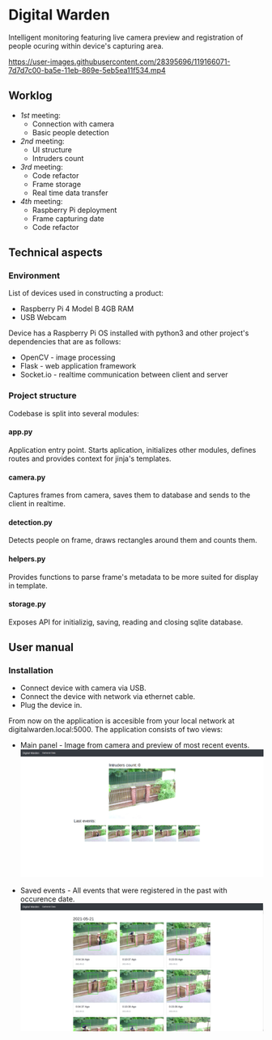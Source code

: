 # Digital Warden
Intelligent monitoring featuring live camera preview and registration of people ocuring within device's capturing area.

https://user-images.githubusercontent.com/28395696/119166071-7d7d7c00-ba5e-11eb-869e-5eb5ea11f534.mp4

## Worklog
  * *1st* meeting:
    * Connection with camera
    * Basic people detection
  * *2nd* meeting: 
    * UI structure
    * Intruders count
  * *3rd* meeting:
    * Code refactor
    * Frame storage
    * Real time data transfer
  * *4th* meeting:
    * Raspberry Pi deployment
    * Frame capturing date
    * Code refactor
## Technical aspects
### Environment
List of devices used in constructing a product:
  * Raspberry Pi 4 Model B 4GB RAM
  * USB Webcam

Device has a Raspberry Pi OS installed with python3 and other project's dependencies that are as follows:
  * OpenCV - image processing
  * Flask  - web application framework
  * Socket.io - realtime communication between client and server

### Project structure
Codebase is split into several modules:

#### app.py
Application entry point. Starts aplication, initializes other modules, defines routes and provides context for jinja's templates.

#### camera.py 
Captures frames from camera, saves them to database and sends to the client in realtime.

#### detection.py
Detects people on frame, draws rectangles around them and counts them.

#### helpers.py
Provides functions to parse frame's metadata to be more suited for display in template.

#### storage.py
Exposes API for initializig, saving, reading and closing sqlite database.

## User manual
### Installation
  * Connect device with camera via USB.
  * Connect the device with network via ethernet cable.
  * Plug the device in.

From now on the application is accesible from your local network at digitalwarden.local:5000. The application consists of two views:
  * Main panel - Image from camera and preview of most recent events.
![1img1](imgs/1img1.png)

  * Saved events - All events that were registered in the past with occurence date.
![1img2](imgs/1img2.png)